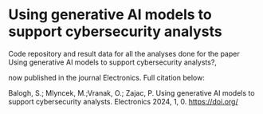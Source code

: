 # Using generative AI models to support cybersecurity analysts


Code repository and result data for all the analyses done for the paper Using generative AI models to support cybersecurity analysts?, 

now published in the journal Electronics. Full citation below:

Balogh, S.; Mlyncek, M.;Vranak, O.; Zajac, P. Using generative AI models to support cybersecurity analysts. Electronics 2024, 1, 0.
https://doi.org/
